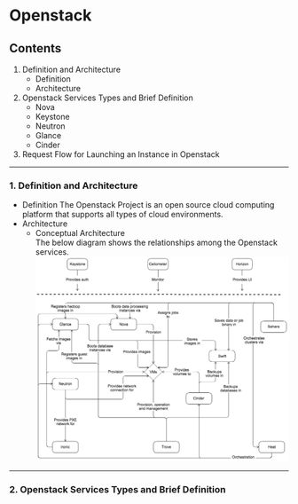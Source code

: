 Openstack
=====
Contents
--------
1. Definition and Architecture
    * Definition
    * Architecture
2. Openstack Services Types and Brief Definition
    * Nova
    * Keystone
    * Neutron
    * Glance
    * Cinder
3. Request Flow for Launching an Instance in Openstack

---

### 1. Definition and Architecture
* Definition
    The Openstack Project is an open source cloud computing platform that supports all types of cloud environments.
* Architecture
    * Conceptual Architecture   
     The below diagram shows the relationships among the Openstack services.
    ![Conceptual Architecture](/Conceptual_Architecture.png) 

[//]: # (Successfuly uploaded image)

---

### 2. Openstack Services Types and Brief Definition
 